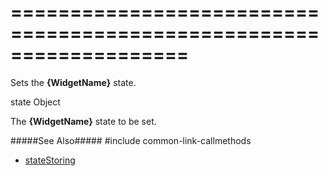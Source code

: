 ===================================================================
===================================================================

<!--shortDescription-->
Sets the **{WidgetName}** state.
<!--/shortDescription-->

<!--paramName1-->state<!--/paramName1-->
<!--paramType1-->Object<!--/paramType1-->
<!--paramDescription1-->
The **{WidgetName}** state to be set.
<!--/paramDescription1-->

<!--fullDescription-->

#####See Also#####
#include common-link-callmethods
- [stateStoring]({basewidgetpath}/Configuration/stateStoring/)
<!--/fullDescription-->